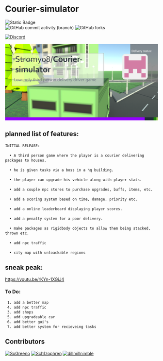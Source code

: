 # Courier-simulator
 ![Static Badge](https://img.shields.io/badge/version-0.0.3.1-green?style=for-the-badge) <br>
 ![GitHub commit activity (branch)](https://img.shields.io/github/commit-activity/t/Stromy08/Courier-simulator?style=flat-square&color=orange)     ![GitHub forks](https://img.shields.io/github/forks/Stromy08/Courier-simulator?style=flat-square&color=purple)


 [![Discord](https://img.shields.io/discord/1167922806617542777.svg?label=&logo=discord&logoColor=ffffff&color=7389D8&labelColor=6A7EC2)](https://discord.gg/kGtPvNgXVu) <br>

<img src="images/thumbnail.png"></img>

 ## planned list of features:
    INITIAL RELEASE:
    
      • A third person game where the player is a courier delivering packages to houses.

      • he is given tasks via a boss in a hq building.

      • the player can upgrade his vehicle along with player stats.

      • add a couple npc stores to purchase upgrades, buffs, items, etc.

      • add a scoring system based on time, damage, priority etc.

      • add a online leaderboard displaying player scores.

      • add a penalty system for a poor delivery.

      • make packages as rigidbody objects to allow them being stacked, thrown etc.

      • add npc traffic
      
      • city map with unloackable regions

 ## sneak peak:
  https://youtu.be/rKYn-1XGjJ4

  ### To Do:
     1. add a better map
     4. add npc traffic
     3. add shops
     5. add upgradeable car
     6. add better gui's
     7. add better system for recieveing tasks





## Contributors
[<img alt="SoGreeno" src="https://github.com/sogreeno.png?size=120" width="120px"/>](https://github.com/sogreeno)
[<img alt="Sch1zophren" src="https://github.com/Sch1zophren.png?size=120" width="120px"/>](https://github.com/Sch1zophren)
[<img alt="dillmillnimble" src="https://github.com/dillmillnimble.png?size=120" width="120px"/>](https://github.com/dillmillnimble)

